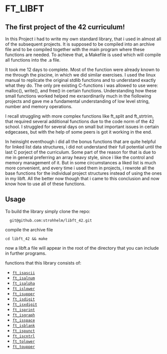 # FT_LIBFT
## The first project of the 42 curriculum!
In this Project i had to write my own standard library, that i used in almost all of the subsequent projects.
It is supposed to be compiled into an archive file and to be compiled together with the main program where these functions are needed.
To achieve that, a Makefile is used which will compile all functions into the .a file.

It took me 12 days to complete. Most of the function were already known to me through the piscine, in which we did similar exercises.
I used the linux manual to replicate the original stdlib functions and to understand exactly what they do.
The only pre existing C-functions i was allowed to use were: malloc(), write(), and free() in certain functions.
Understanding how these small functions worked helped me exraordinarily much in the fiollowing projects and gave me a fundamental understanding
of low level string, number and memory operations.

I recall struggling with more complex functions like ft_split and ft_strtrim, that required several additional functions due to the code norm of the 42 school.
I struggled for several days on small but important issues in certain edgecases, but with the help of some peers is got it working in the end.

In heinsight eventhough i did all the bonus functions that are quite helpful for linked list data structures, i did not understand their full potential until the last C porject of the curriculum.
Some part of the reason for that is due to me in general preferring an array heavy style, since i like the control and memory management of it. But in some circumstances a liked list is much more
convenient, and every time i used them in projects, i rewrote all the base functions for the individual project structures instead of using the ones in my libft.
All the better now though that i came to this conclusion and now know how to use all of these functions.

## Usage
To build the library simply clone the repo:
```
  git@github.com:strohhelm/libft_42.git
```
compile the archive file

```
cd libft_42 && make
```
now a libft.a file will appear in the root of the directory that you can include in further programs.

functions that this library consists of:

* [`ft_isascii`](ft_isascii.c)
* [`ft_isalnum`](ft_isalnum.c)
* [`ft_isalpha`](ft_isalpha.c)
* [`ft_islower`](ft_islower.c)
* [`ft_isupper`](ft_isupper.c)
* [`ft_isdigit`](ft_isdigit.c)
* [`ft_isxdigit`](ft_isxdigit.c)
* [`ft_isprint`](ft_isprint.c)
* [`ft_isgraph`](ft_isgraph.c)
* [`ft_isspace`](ft_isspace.c)
* [`ft_isblank`](ft_isblank.c)
* [`ft_ispunct`](ft_ispunct.c)
* [`ft_iscntrl`](ft_iscntrl.c)
* [`ft_tolower`](ft_tolower.c)
* [`ft_toupper`](ft_toupper.c)
